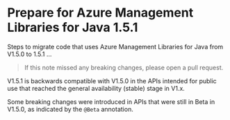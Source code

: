 # Prepare for Azure Management Libraries for Java 1.5.1 #

Steps to migrate code that uses Azure Management Libraries for Java from V1.5.0 to 1.5.1 ...

> If this note missed any breaking changes, please open a pull request.


V1.5.1 is backwards compatible with V1.5.0 in the APIs intended for public use that reached the general availability (stable) stage in V1.x. 

Some breaking changes were introduced in APIs that were still in Beta in V1.5.0, as indicated by the `@Beta` annotation.
